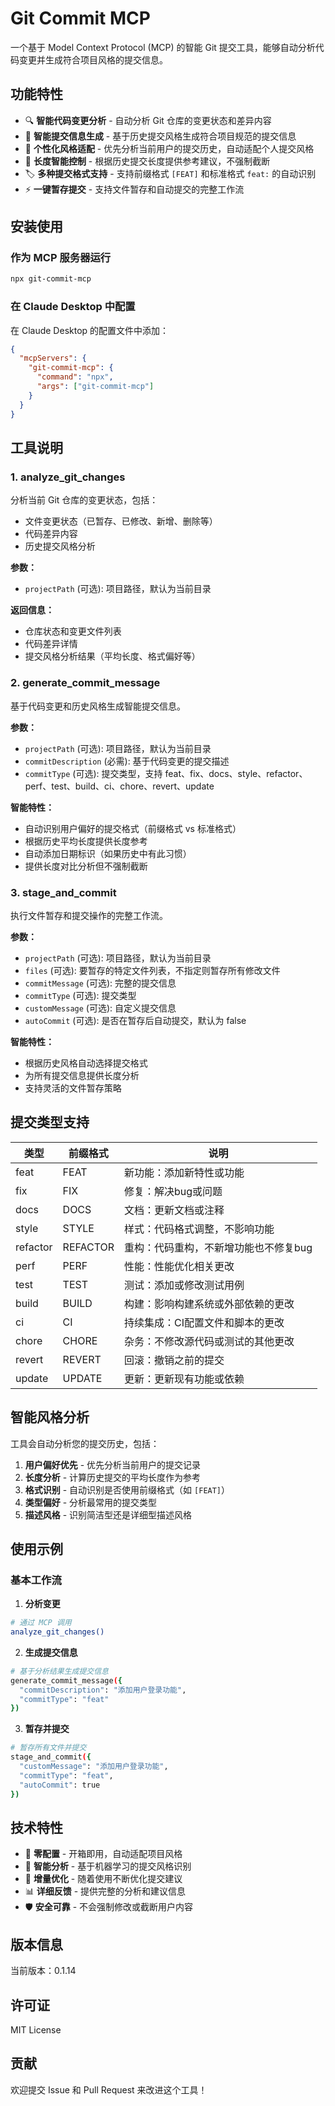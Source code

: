 # Git Commit MCP

一个基于 Model Context Protocol (MCP) 的智能 Git 提交工具，能够自动分析代码变更并生成符合项目风格的提交信息。

## 功能特性

- 🔍 **智能代码变更分析** - 自动分析 Git 仓库的变更状态和差异内容
- 📝 **智能提交信息生成** - 基于历史提交风格生成符合项目规范的提交信息
- 🎯 **个性化风格适配** - 优先分析当前用户的提交历史，自动适配个人提交风格
- 📏 **长度智能控制** - 根据历史提交长度提供参考建议，不强制截断
- 🏷️ **多种提交格式支持** - 支持前缀格式 `[FEAT]` 和标准格式 `feat:` 的自动识别
- ⚡ **一键暂存提交** - 支持文件暂存和自动提交的完整工作流

## 安装使用

### 作为 MCP 服务器运行

```bash
npx git-commit-mcp
```

### 在 Claude Desktop 中配置

在 Claude Desktop 的配置文件中添加：

```json
{
  "mcpServers": {
    "git-commit-mcp": {
      "command": "npx",
      "args": ["git-commit-mcp"]
    }
  }
}
```

## 工具说明

### 1. analyze_git_changes

分析当前 Git 仓库的变更状态，包括：
- 文件变更状态（已暂存、已修改、新增、删除等）
- 代码差异内容
- 历史提交风格分析

**参数：**
- `projectPath` (可选): 项目路径，默认为当前目录

**返回信息：**
- 仓库状态和变更文件列表
- 代码差异详情
- 提交风格分析结果（平均长度、格式偏好等）

### 2. generate_commit_message

基于代码变更和历史风格生成智能提交信息。

**参数：**
- `projectPath` (可选): 项目路径，默认为当前目录
- `commitDescription` (必需): 基于代码变更的提交描述
- `commitType` (可选): 提交类型，支持 feat、fix、docs、style、refactor、perf、test、build、ci、chore、revert、update

**智能特性：**
- 自动识别用户偏好的提交格式（前缀格式 vs 标准格式）
- 根据历史平均长度提供长度参考
- 自动添加日期标识（如果历史中有此习惯）
- 提供长度对比分析但不强制截断

### 3. stage_and_commit

执行文件暂存和提交操作的完整工作流。

**参数：**
- `projectPath` (可选): 项目路径，默认为当前目录
- `files` (可选): 要暂存的特定文件列表，不指定则暂存所有修改文件
- `commitMessage` (可选): 完整的提交信息
- `commitType` (可选): 提交类型
- `customMessage` (可选): 自定义提交信息
- `autoCommit` (可选): 是否在暂存后自动提交，默认为 false

**智能特性：**
- 根据历史风格自动选择提交格式
- 为所有提交信息提供长度分析
- 支持灵活的文件暂存策略

## 提交类型支持

| 类型 | 前缀格式 | 说明 |
|------|----------|------|
| feat | FEAT | 新功能：添加新特性或功能 |
| fix | FIX | 修复：解决bug或问题 |
| docs | DOCS | 文档：更新文档或注释 |
| style | STYLE | 样式：代码格式调整，不影响功能 |
| refactor | REFACTOR | 重构：代码重构，不新增功能也不修复bug |
| perf | PERF | 性能：性能优化相关更改 |
| test | TEST | 测试：添加或修改测试用例 |
| build | BUILD | 构建：影响构建系统或外部依赖的更改 |
| ci | CI | 持续集成：CI配置文件和脚本的更改 |
| chore | CHORE | 杂务：不修改源代码或测试的其他更改 |
| revert | REVERT | 回滚：撤销之前的提交 |
| update | UPDATE | 更新：更新现有功能或依赖 |

## 智能风格分析

工具会自动分析您的提交历史，包括：

1. **用户偏好优先** - 优先分析当前用户的提交记录
2. **长度分析** - 计算历史提交的平均长度作为参考
3. **格式识别** - 自动识别是否使用前缀格式（如 `[FEAT]`）
4. **类型偏好** - 分析最常用的提交类型
5. **描述风格** - 识别简洁型还是详细型描述风格

## 使用示例

### 基本工作流

1. **分析变更**
```bash
# 通过 MCP 调用
analyze_git_changes()
```

2. **生成提交信息**
```bash
# 基于分析结果生成提交信息
generate_commit_message({
  "commitDescription": "添加用户登录功能",
  "commitType": "feat"
})
```

3. **暂存并提交**
```bash
# 暂存所有文件并提交
stage_and_commit({
  "customMessage": "添加用户登录功能",
  "commitType": "feat",
  "autoCommit": true
})
```

## 技术特性

- 🚀 **零配置** - 开箱即用，自动适配项目风格
- 🧠 **智能分析** - 基于机器学习的提交风格识别
- 🔄 **增量优化** - 随着使用不断优化提交建议
- 📊 **详细反馈** - 提供完整的分析和建议信息
- 🛡️ **安全可靠** - 不会强制修改或截断用户内容

## 版本信息

当前版本：0.1.14

## 许可证

MIT License

## 贡献

欢迎提交 Issue 和 Pull Request 来改进这个工具！